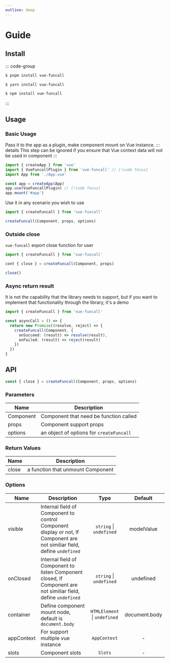```yaml
---
outline: deep
---
```


# Guide

## Install
::: code-group
```bash [pnpm]
$ pnpm install vue-funcall
```
```bash [yarn]
$ yarn install vue-funcall
```
```bash [npm]
$ npm install vue-funcall
```
:::

## Usage

### Basic Usage
Pass it to the app as a plugin, make component mount on Vue instance.
::: details
This step can be ignored if you ensure that Vue context data will not be used in component
:::

```ts
import { createApp } from 'vue'
import { VueFuncallPlugin } from 'vue-funcall' // [!code focus]
import App from './App.vue'

const app = createApp(App)
app.use(VueFuncallPlugin) // [!code focus]
app.mount('#app')
```

Use it in any scenario you wish to use
```ts
import { createFuncall } from 'vue-funcall'

createFuncall(Component, props, options)
```

### Outside close
`vue-funcall` export close function for user

```ts
import { createFuncall } from 'vue-funcall'

cont { close } = createFuncall(Component, props)

close()
```

### Async return result
It is not the capability that the library needs to support, but if you want to implement that functionality through the library, it's a demo

```ts
import { createFuncall } from 'vue-funcall'

const asyncCall = () => {
  return new Promise((resolve, reject) => {
    createFuncall(Component, {
      onSucceed: (result) => resolve(result),
      onFailed: (result) => reject(result)
    })
  })
}
```

## API
```ts
const { close } = createFuncall(Component, props, options)
```

### Parameters

| Name        |      Description      |
| ------------- | ----------- |
| Component | Component that need be function called |
| props | Component support props |
| options | an object of options for `createFuncall` |

### Return Values

| Name | Description |
| ---- | --------- |
| close | a function that unmount Component |

### Options

| Name | Description | Type | Default |
| --- | -- | :--: | :--: |
| visible | Internal field of Component to control Component display or not, If Component are not similiar field, define `undefined` | `string` &#124; `undefined` | modelValue |
| onClosed | Internal field of Component to listen Component closed, If Component are not similiar field, define `undefined` | `string` &#124; `undefined` | undefined |
| container | Define component mount node, default is `document.body` | `HTMLElement` &#124; `undefined` | document.body |
| appContext | For support multiple vue instance | `AppContext` | - |
| slots | Component slots | `Slots` | - |
